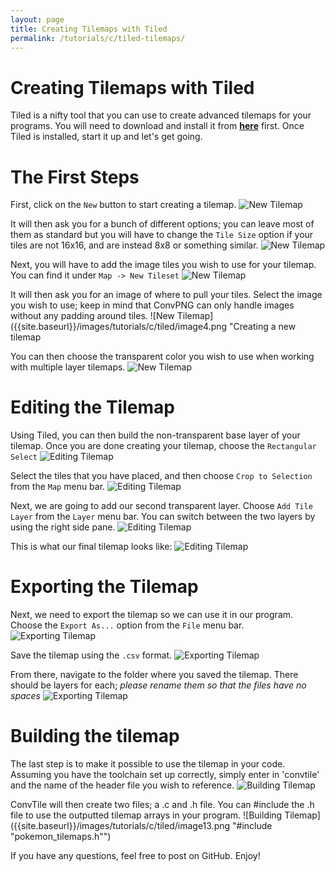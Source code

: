 ```yaml
---
layout: page
title: Creating Tilemaps with Tiled
permalink: /tutorials/c/tiled-tilemaps/
---
```


# Creating Tilemaps with Tiled

Tiled is a nifty tool that you can use to create advanced tilemaps for your programs. You will need to download and install it from [**here**](http://www.mapeditor.org/) first. Once Tiled is installed, start it up and let's get going.

# The First Steps

First, click on the `New` button to start creating a tilemap.
![New Tilemap]({{site.baseurl}}/images/tutorials/c/tiled/image1.png "Creating a new tilemap")

It will then ask you for a bunch of different options; you can leave most of them as standard but you will have to change the `Tile Size` option if your tiles are not 16x16, and are instead 8x8 or something similar.
![New Tilemap]({{site.baseurl}}/images/tutorials/c/tiled/image2.png "Creating a new tilemap")

Next, you will have to add the image tiles you wish to use for your tilemap. You can find it under `Map -> New Tileset`
![New Tilemap]({{site.baseurl}}/images/tutorials/c/tiled/image3.png "Creating a new tilemap")

It will then ask you for an image of where to pull your tiles. Select the image you wish to use; keep in mind that ConvPNG can only handle images without any padding around tiles.
![New Tilemap]({{site.baseurl}}/images/tutorials/c/tiled/image4.png "Creating a new tilemap

You can then choose the transparent color you wish to use when working with multiple layer tilemaps.
![New Tilemap]({{site.baseurl}}/images/tutorials/c/tiled/image5.png "Creating a new tilemap")

# Editing the Tilemap

Using Tiled, you can then build the non-transparent base layer of your tilemap. Once you are done creating your tilemap, choose the `Rectangular Select`
![Editing Tilemap]({{site.baseurl}}/images/tutorials/c/tiled/image6.png "Choosing the rectangular select")

Select the tiles that you have placed, and then choose `Crop to Selection` from the `Map` menu bar.
![Editing Tilemap]({{site.baseurl}}/images/tutorials/c/tiled/crop.png "Crop the tilemap")

Next, we are going to add our second transparent layer. Choose `Add Tile Layer` from the `Layer` menu bar. You can switch between the two layers by using the right side pane.
![Editing Tilemap]({{site.baseurl}}/images/tutorials/c/tiled/image7.png "Choosing 'Add Tile Layer'")

This is what our final tilemap looks like:
![Editing Tilemap]({{site.baseurl}}/images/tutorials/c/tiled/image8.png "Do it and you're cool")

# Exporting the Tilemap

Next, we need to export the tilemap so we can use it in our program. Choose the `Export As...` option from the `File` menu bar.
![Exporting Tilemap]({{site.baseurl}}/images/tutorials/c/tiled/image9.png "Export As...")

Save the tilemap using the `.csv` format.
![Exporting Tilemap]({{site.baseurl}}/images/tutorials/c/tiled/image10.png "JUST DO IT")

From there, navigate to the folder where you saved the tilemap. There should be layers for each; *please rename them so that the files have no spaces*
![Exporting Tilemap]({{site.baseurl}}/images/tutorials/c/tiled/image11.png "Please, please, please rename it. Please.")

# Building the tilemap

The last step is to make it possible to use the tilemap in your code. Assuming you have the toolchain set up correctly, simply enter in 'convtile' and the name of the header file you wish to reference.
![Building Tilemap]({{site.baseurl}}/images/tutorials/c/tiled/image12.png "Awesomeness")

ConvTile will then create two files; a .c and .h file. You can #include the .h file to use the outputted tilemap arrays in your program.
![Building Tilemap]({{site.baseurl}}/images/tutorials/c/tiled/image13.png "#include "pokemon_tilemaps.h"")

If you have any questions, feel free to post on GitHub. Enjoy!